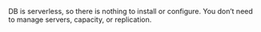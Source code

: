 DB is serverless, so there is nothing to install or configure. You don’t need to manage servers, capacity, or replication.